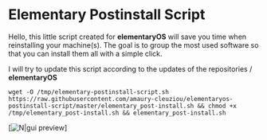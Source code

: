# Elementary Postinstall Script

Hello, this little script created for **elementaryOS** will save you time when reinstalling your machine(s).
The goal is to group the most used software so that you can install them all with a simple click.

I will try to update this script according to the updates of the repositories / **elementaryOS**


```
wget -O /tmp/elementary-postinstall-script.sh https://raw.githubusercontent.com/amaury-cleuziou/elementaryos-postinstall-script/master/elementary_post-install.sh && chmod +x /tmp/elementary_post-install.sh && elementary_post-install.sh
```

[![N|gui preview](https://pictshare.net/pa4lvl7k92.png)]
